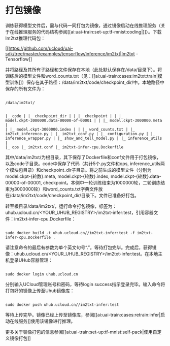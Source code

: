 

# 打包镜像

训练获得模型文件后，需与代码一同打包为镜像，通过镜像启动在线推理服务（关于在线推理服务的代码结构参阅[[ai:uai-train:set-up:tf-mnist:coding|]]）。下载Im2txt推理代码包：

[[https://github.com/ucloud/uai-sdk/tree/master/examples/tensorflow/inference/im2txt|Im2txt - Tensorflow]]

并将路径及其所有子路径和文件保存在本地（此处默认保存在/data/目录下）。将训练后的模型文件和word\_counts.txt（见：[[ai:uai-train:cases:im2txt:train|模型训练]]）保存在其子路径：/data/im2txt/code/checkpoint_dir/中。本地路径中保存的所有文件为：

<code>
/data/im2txt/

|_ code
|  |_ checkpoint_dir
|  |  |_ checkpoint
|  |  |_ model.ckpt-3000000.data-00000-of-00001
|  |  |_ model.ckpt-3000000.meta
|  |  |_ model.ckpt-3000000.index
|  |  |_ word_counts.txt
|  |_ im2txt_inference.py
|  |_ im2txt_conf.py
|  |_ configuration.py
|  |_ inference_wrapper.py
|  |_ show_and_tell_model.py
|  |_ inference_utils
|  |_ ops
|_ im2txt.conf
|_ im2txt-infer-cpu.Dockerfile
</code>

其中/data/im2txt/为根目录，其下保存了Dockerfile和conf文件用于打包镜像，以及code子目录。code中保存了代码（共计5个.py文件和ops, inference\_utils两个模块包目录）和checkpoint\_dir子目录。将之前生成的模型文件（分别为model.ckpt-{轮数}.meta, model.ckpt-{轮数}.index, model.ckpt-{轮数}.data-00000-of-00001, checkpoint。本例中一轮训练结束为1000000轮，二轮训练结束为3000000轮）和word_counts.txt字典文件放在/data/im2txt/code/checkpoint\_dir/目录下。文件已准备好打包。

转至根目录/data/im2txt/，运行命令打包镜像，标签为：uhub.ucloud.cn/<YOUR\_UHUB\_REGISTRY>/im2txt-infer:test，引用容器文件：im2txt-infer-cpu.Dockerfile：

<code>
sudo docker build -t uhub.ucloud.cn/<YOUR_UHUB_REGISTRY>/im2txt-infer:test -f im2txt-infer-cpu.Dockerfile .
</code>

请注意命令的最后有参数为单个英文句号“.”。等待打包完毕。完成后，获得镜像：uhub.ucloud.cn/<YOUR\_UHUB\_REGISTRY>/im2txt-infer:test。在本地主机登录UHub容器管理：

<code>
sudo docker login uhub.ucloud.cn
</code>

分别输入UCloud管理账号和密码，等待login success指示登录完毕。输入命令将打包好的镜像上传至Uhub镜像库：

<code>
sudo docker push uhub.ucloud.cn/<YOUR_UHUB_REGISTRY>/im2txt-infer:test
</code>

等待上传完毕。镜像已经上传至镜像库，参阅[[ai:uai-train:cases:retrain:infer|启动在线服务]]使用该镜像进行推理。

更多关于镜像打包的信息参阅[[ai:uai-train:set-up:tf-mnist:self-pack|使用自定义镜像打包]]